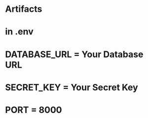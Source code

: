 # Artifacts
# in .env 
# DATABASE_URL = Your Database URL 
# SECRET_KEY = Your Secret Key
# PORT = 8000
